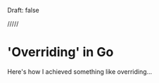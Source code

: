 Draft: false

/////

'Overriding' in Go
==================

Here's how I achieved something like overriding...
